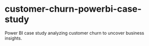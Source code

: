 # customer-churn-powerbi-case-study
Power BI case study analyzing customer churn to uncover business insights.
